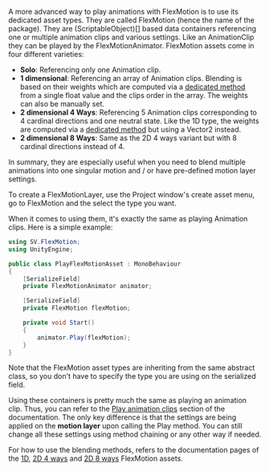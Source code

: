A more advanced way to play animations with FlexMotion is to use its dedicated asset types. They are called FlexMotion (hence the name of the package). 
They are (ScriptableObject)[] based data containers referencing one or multiple animation clips and various settings.
Like an AnimationClip they can be played by the FlexMotionAnimator.
FlexMotion assets come in four different varieties:

- **Solo**: Referencing only one Animation clip.
- **1 dimensional**: Referencing an array of Animation clips. 
Blending is based on their weights which are computed via a [dedicated method](xref:api-sv.flexmotion.flexmotionlayer.compute1dblendweight(system.single)) from a single float value and the clips order in the array. The weights can also be manually set.
- **2 dimensional 4 Ways**: Referencing 5 Animation clips corresponding to 4 cardinal directions and one neutral state.
Like the 1D type, the weights are computed via a [dedicated method](xref:api-sv.flexmotion.flexmotionlayer.Compute2dBlendWeight(vector2)) but using a Vector2 instead. 
- **2 dimensional 8 Ways**: Same as the 2D 4 ways variant but with 8 cardinal directions instead of 4.

In summary, they are especially useful when you need to blend multiple animations into one singular motion and / or have pre-defined motion layer settings.

To create a FlexMotionLayer, use the Project window's create asset menu, go to FlexMotion and the select the type you want.

<?# Figure Src="/img/documentation/use-flexmotion-assets-create.jpg" Class="text-center" /?>

When it comes to using them, it's exactly the same as playing Animation clips.
Here is a simple example:

```csharp
using SV.FlexMotion;
using UnityEngine;

public class PlayFlexMotionAsset : MonoBehaviour
{
    [SerializeField]
    private FlexMotionAnimator animator;

    [SerializeField]
    private FlexMotion flexMotion;

    private void Start()
    {
        animator.Play(flexMotion);
    }
}
```

Note that the FlexMotion asset types are inheriting from the same abstract class, so you don't have to specify the type you are using on the serialized field.

Using these containers is pretty much the same as playing an animation clip. Thus, you can refer to the [Play animation clips](play-animation-clips) section of the documentation.
The only key difference is that the settings are being applied on the **motion layer** upon calling the Play method.
You can still change all these settings using method chaining or any other way if needed.

For how to use the blending methods, refers to the documentation pages of the [1D](flexmotion-1d), [2D 4 ways](flexmotion-2d-4ways) and [2D 8 ways](flexmotion-2d-8ways) FlexMotion assets.